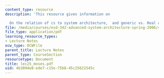 ```yaml
---
content_type: resource
description: 'This resource gives information on

  On the relation of cs to system architecture,  and generic vs. Real architectures.'
file: /media/courses/esd-342-advanced-system-architecture-spring-2006/4b3094e8ede7c15e75b845c25621545c_lec25_moses.pdf
file_type: application/pdf
learning_resource_types:
- Lecture Notes
ocw_type: OCWFile
parent_title: Lecture Notes
parent_type: CourseSection
resourcetype: Document
title: lec25_moses.pdf
uid: 4b3094e8-ede7-c15e-75b8-45c25621545c
---
```

